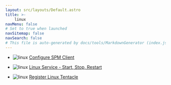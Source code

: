 ```yaml
---
layout: src/layouts/Default.astro
title: >-
    linux
navMenu: false
# Set to true when launched
navSitemap: false
navSearch: false
# This file is auto-generated by docs/tools/MarkdownGenerator (index.js)
---
```


<ul>

<li>

![linux](https://i.octopus.com/library/step-templates/linux.png) [Configure SPM Client](/integrations/linux/configure-spm-client)

</li>
        
<li>

![linux](https://i.octopus.com/library/step-templates/linux.png) [Linux Service - Start, Stop, Restart](/integrations/linux/linux-service-start%2C-stop%2C-restart)

</li>
        
<li>

![linux](https://i.octopus.com/library/step-templates/linux.png) [Register Linux Tentacle](/integrations/linux/register-linux-tentacle)

</li>
        
</ul>
